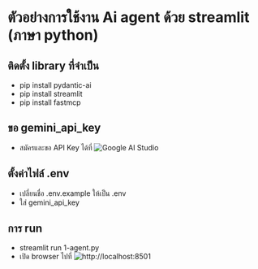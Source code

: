 # ตัวอย่่างการใช้งาน Ai agent ด้วย streamlit (ภาษา python)

## ติดตั้ง library ที่จำเป็น
- pip install pydantic-ai  
- pip install streamlit
- pip install fastmcp

## ขอ gemini_api_key
- สมัครและขอ API Key ได้ที่ ![Google AI Studio](https://aistudio.google.com/app/apikey)

## ตั้งค่าไฟล์ .env
- เปลี่ยนชื่อ  .env.example  ให้เป็น  .env
- ใส่ gemini_api_key

## การ run 
- streamlit run 1-agent.py
- เปิด browser ไปที่  ![http://localhost:8501](http://localhost:8501)